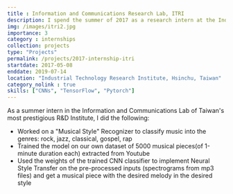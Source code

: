 ```yaml
---
title : Information and Communications Research Lab, ITRI
description: I spend the summer of 2017 as a research intern at the Industrial Technology Research Institute (Hsinchu, Taiwan) in the Information and Communications Research Lab. I worked on a rudimentary DNN-based Musical Style Recognizer under the guidance of Dr. Tzi-cker Chiuedh. Click to find out more about my work there. 
img: /images/itri2.jpg
importance: 3
category : internships
collection: projects
type: "Projects"
permalink: /projects/2017-internship-itri
startdate: 2017-05-08
enddate: 2019-07-14
location: "Industrial Technology Research Institute, Hsinchu, Taiwan"
category_nolink : true
skills: ["CNNs", "TensorFlow", "Pytorch"]
---
```


As a summer intern in the Information and Communications Lab of Taiwan's most prestigious R&D Institute, I did the following:
- Worked on a "Musical Style" Recognizer to classify music into the genres: rock, jazz, classical, gospel, rap
- Trained the model on our own dataset of 5000 musical pieces(of 1-minute duration each) extracted from Youtube
- Used the weights of the trained CNN classifier to implement Neural Style Transfer on the pre-processed inputs (spectrograms from mp3 files) and get a musical piece with the desired melody in the desired style
